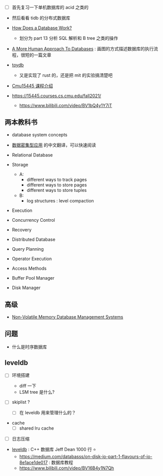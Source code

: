 - [ ] 首先复习一下单机数据库的 acid 之类的
- 然后看看 tidb 的分布式数据库

- [How Does a Database Work?](https://cstack.github.io/db_tutorial/)
  - 划分为 part 13 分析 SQL 解析和 B tree 之类的操作
- [A More Human Approach To Databases](https://ccorcos.github.io/filing-cabinets/) : 画图的方式描述数据库的执行流程，很短的一篇文章
- [toydb](https://github.com/erikgrinaker/toydb)
  - 又是实现了 rust 的，还是把 mit 的实验搞清楚吧
- [Cmu15445 课程介绍](https://www.qtmuniao.com/2021/02/15/cmu15445-introduction/#more)

- https://15445.courses.cs.cmu.edu/fall2021/
  - https://www.bilibili.com/video/BV1bQ4y1Y7iT

## 两本教科书
- database system concepts
- [数据密集型应用](https://vonng.github.io/ddia/#/part-i) 的中文翻译，可以快速阅读

- Relational Database
- Storage
  - A:
    - different ways to track pages
    - different ways to store pages
    - different ways to store tuples
  - B:
    - log structures : level compaction
- Execution
- Concurrency Control
- Recovery
- Distributed Database

- Query Planning
- Operator Execution
- Access Methods
- Buffer Pool Manager
- Disk Manager

## 高级
- [Non-Volatile Memory Database Management Systems](https://www.morganclaypool.com/doi/10.2200/S00891ED1V01Y201812DTM055)

## 问题
- 什么是时序数据库


## leveldb
- [ ] 环境搭建
  - diff 一下
  - LSM tree 是什么?

- [ ] skiplist ?
  - [ ] 在 leveldb 用来管理什么的？
- cache
  - [ ] shared lru cache

- [ ] 日志压缩

- [leveldb](https://www.qtmuniao.com/2020/07/03/leveldb-data-structures-skip-list/) :  C++ 数据库 Jeff Dean 1000 行 :star:
    - https://medium.com/databasss/on-disk-io-part-1-flavours-of-io-8e1ace1de017 : 数据库教程
    - https://www.bilibili.com/video/BV16B4y1N7Qh
